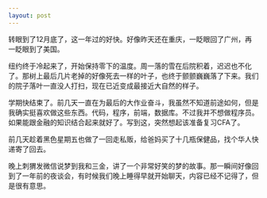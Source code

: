 ```yaml
---
layout: post
---
```

转眼到了12月底了，这一年过的好快。好像昨天还在重庆，一眨眼回了广州，再一眨眼到了美国。

纽约终于冷起来了，开始保持零下的温度。周一落的雪在后院积着，迟迟也不化了。那树上最后几片老掉的好像死去一样的叶子，也终于颤颤巍巍落了下来。我们的院子落叶一直没人打扫，现在已近变成最接近大自然的样子。

学期快结束了。前几天一直在为最后的大作业奋斗，我虽然不知道前途如何，但是我确实挺喜欢做这些东西。代码，程序，前端，数据库。不过我并不想做程序员。如果能跟金融的知识结合起来就好了。写到这，突然想起该准备复习CFA了。

前几天趁着黑色星期五也做了一回走私贩，给爸妈买了十几瓶保健品，找个华人快递寄了回去。

晚上刺猬发微信说梦到我和三金，讲了一个非常好笑的梦的故事。那一瞬间好像回到了一年前的夜谈会，有时候我们晚上睡得早就开始聊天，内容已经不记得了，但是很有意思。